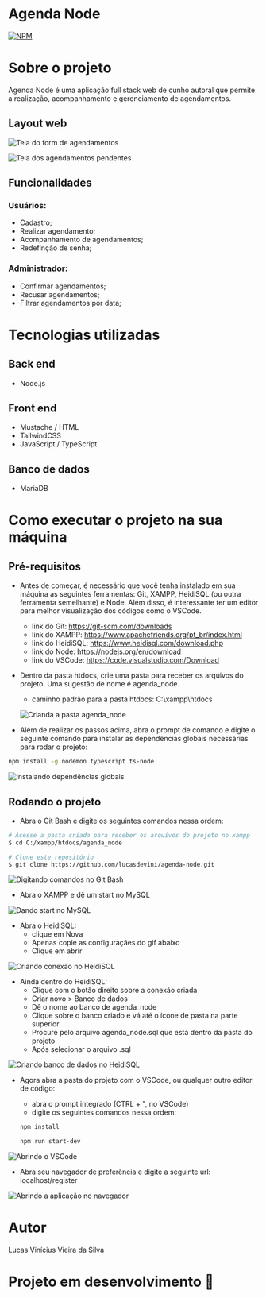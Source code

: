 # Agenda Node 
[![NPM](https://img.shields.io/npm/l/react)](https://github.com/lucasdevini/agenda-node/blob/master/LICENSE) 

# Sobre o projeto

Agenda Node é uma aplicação full stack web de cunho autoral que permite a realização, acompanhamento e gerenciamento de agendamentos.

## Layout web
![Tela do form de agendamentos](public/readme_content/images/schedule_form.png)

![Tela dos agendamentos pendentes](public/readme_content/images/peding_schedules.png)

## Funcionalidades
### Usuários:
- Cadastro;
- Realizar agendamento;
- Acompanhamento de agendamentos;
- Redefinção de senha;

### Administrador: 
- Confirmar agendamentos;
- Recusar agendamentos;
- Filtrar agendamentos por data;

# Tecnologias utilizadas
## Back end
- Node.js
## Front end
- Mustache / HTML
- TailwindCSS
- JavaScript / TypeScript
## Banco de dados
- MariaDB

# Como executar o projeto na sua máquina

## Pré-requisitos
- Antes de começar, é necessário que você tenha instalado em sua máquina as seguintes ferramentas: Git, XAMPP, HeidiSQL (ou outra ferramenta semelhante) e Node. Além disso, é interessante ter um editor para melhor visualização dos códigos como o VSCode.

  - link do Git: https://git-scm.com/downloads
  - link do XAMPP: https://www.apachefriends.org/pt_br/index.html
  - link do HeidiSQL: https://www.heidisql.com/download.php
  - link do Node: https://nodejs.org/en/download
  - link do VSCode: https://code.visualstudio.com/Download

- Dentro da pasta htdocs, crie uma pasta para receber os arquivos do projeto. Uma sugestão de nome é agenda_node. 
  - caminho padrão para a pasta htdocs: C:\xampp\htdocs
 
  ![Crianda a pasta agenda_node](public/readme_content/images/create_folder.png)
  
- Além de realizar os passos acima, abra o prompt de comando e digite o seguinte comando para instalar as dependências globais necessárias para rodar o projeto: 

```bash
npm install -g nodemon typescript ts-node
```

![Instalando dependências globais](public/readme_content/images/install_global_dependencies.png)

## Rodando o projeto
- Abra o Git Bash e digite os seguintes comandos nessa ordem: 

```bash
# Acesse a pasta criada para receber os arquivos do projeto no xampp
$ cd C:/xampp/htdocs/agenda_node
```

```bash
# Clone este repositório
$ git clone https://github.com/lucasdevini/agenda-node.git
```

![Digitando comandos no Git Bash](public/readme_content/gifs/gif_gitbash_commands.gif) 

- Abra o XAMPP e dê um start no MySQL

![Dando start no MySQL](public/readme_content/images/xampp.png) 

- Abra o HeidiSQL:
  - clique em Nova
  - Apenas copie as configuraçães do gif abaixo
  - Clique em abrir 

![Criando conexão no HeidiSQL](public/readme_content/gifs/gif_create_connection.gif)

- Ainda dentro do HeidiSQL:
  - Clique com o botão direito sobre a conexão criada
  - Criar novo > Banco de dados
  - Dê o nome ao banco de agenda_node
  - Clique sobre o banco criado e vá até o ícone de pasta na parte superior
  - Procure pelo arquivo agenda_node.sql que está dentro da pasta do projeto
  - Após selecionar o arquivo .sql
 
![Criando banco de dados no HeidiSQL](public/readme_content/gifs/gif_create_database.gif)

- Agora abra a pasta do projeto com o VSCode, ou qualquer outro editor de código:
    - abra o prompt integrado (CTRL + ", no VSCode)
    - digite os seguintes comandos nessa ordem:  

    ```bash
    npm install
    ```

    ```bash
    npm run start-dev
    ```
![Abrindo o VSCode](public/readme_content/gifs/gif_open_vscode.gif)
    
- Abra seu navegador de preferência e digite a seguinte url: localhost/register

![Abrindo a aplicação no navegador](public/readme_content/gifs/gif_open_browser.gif)
 
# Autor

Lucas Vinícius Vieira da Silva

# Projeto em desenvolvimento :construction:
